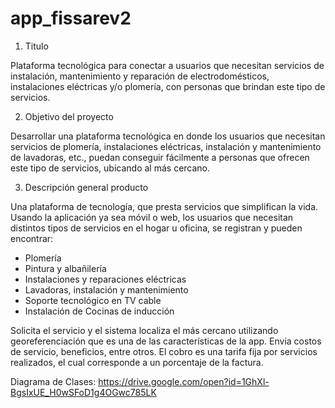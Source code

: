 # app_fissarev2
1. Titulo

Plataforma tecnológica para conectar a usuarios que necesitan servicios de instalación,
mantenimiento y reparación de electrodomésticos, instalaciones eléctricas y/o plomería, con
personas que brindan este tipo de servicios.

2. Objetivo del proyecto

Desarrollar una plataforma tecnológica en donde los usuarios que necesitan servicios de
plomería, instalaciones eléctricas, instalación y mantenimiento de lavadoras, etc., puedan
conseguir fácilmente a personas que ofrecen este tipo de servicios, ubicando al más cercano.

3. Descripción general producto

Una plataforma de tecnología, que presta servicios que simplifican la vida. Usando la aplicación
ya sea móvil o web, los usuarios que necesitan distintos tipos de servicios en el hogar u oficina,
se registran y pueden encontrar:

- Plomería
- Pintura y albañilería
- Instalaciones y reparaciones eléctricas
- Lavadoras, instalación y mantenimiento
- Soporte tecnológico en TV cable
- Instalación de Cocinas de inducción

Solicita el servicio y el sistema localiza el más cercano utilizando georeferenciación que es una
de las características de la app.
Envia costos de servicio, beneficios, entre otros.
El cobro es una tarifa fija por servicios realizados, el cual corresponde a un porcentaje de la
factura.

Diagrama de Clases:
https://drive.google.com/open?id=1GhXl-BgsIxUE_H0wSFoD1g4OGwc785LK
